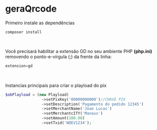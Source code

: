 # geraQrcode

Primeiro instale as dependências
```
composer install
```

<br>

Você precisará habilitar a extensão GD no seu ambiente PHP <b>(php.ini)</b><br>
removendo o ponto-e-vírgula (;) da frente da linha:
```php
extension=gd
```

<br>

Instancias principais para criar o playload do pix
```php
$obPlayload = (new Playload)
                ->setPixKey('00000000000')//CHAVE PIX 
                ->setDescription('Pagamento do pedido 12345')
                ->setMerchantName('Joao Lucas')
                ->setMerchantcITY('Manaus')
                ->setAmount(100.00)
                ->setTxid('WDEV1234');
```
